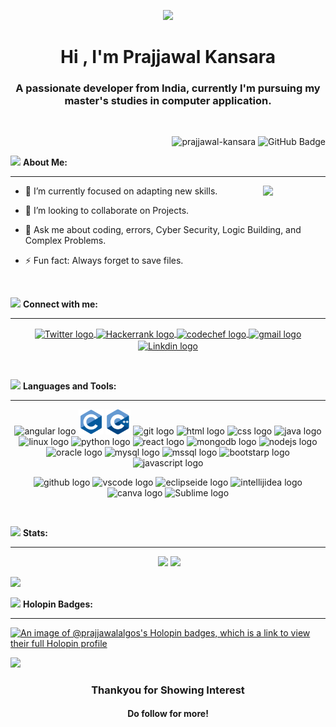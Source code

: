 <p align="center">
<img src="https://user-images.githubusercontent.com/74038190/238355349-7d484dc9-68a9-4ee6-a767-aea59035c12d.gif">
</p>



<h1 align="center">Hi , I'm Prajjawal Kansara</h1>
<h3 align="center">A passionate developer from India, currently I'm pursuing my master's studies in computer application.</h3>
<br>
<p align="right"> <img src="https://komarev.com/ghpvc/?username=prajjawal-kansara&label=Profile%20views&color=0e75b6&style=flat" alt="prajjawal-kansara" />
  <img alt="GitHub Badge" src="https://img.shields.io/github/followers/prajjawal-kansara?label=Followers&amp?" style="max-width: 100%;">
 </p>

<img src="https://media.tenor.com/Klzqm1DesDgAAAAj/hi-emo.gif" width="30"> <b>About Me:</b>
<hr>
<img align ="right" src="https://media.tenor.com/fOD0TBLKQg8AAAAj/spider-man-no-way-home-marvel-studios.gif" width="100">

- 🌱 I’m currently focused on adapting new skills.
  
- 👯 I’m looking to collaborate on Projects.
  
- 💬 Ask me about coding, errors, Cyber Security, Logic Building, and Complex Problems.
  
- ⚡ Fun fact: Always forget to save files.


<br>


<image src="https://media.tenor.com/GB17hfl_I_wAAAAj/yeah-emo.gif" width="30"> <b>Connect with me:</b>
<hr>
<p align="center">
<a href="https://twitter.com/_prajjawal_" target="_blank">
  <img align="center" src="https://img.icons8.com/?size=48&id=ClbD5JTFM7FA&format=png" alt="Twitter logo" height="40" width="40" />
</a> 
<a href="https://www.hackerrank.com/profile/prajjawalkansara" target="_blank">
  <img align="center" src="https://upload.wikimedia.org/wikipedia/commons/thumb/4/40/HackerRank_Icon-1000px.png/600px-HackerRank_Icon-1000px.png" alt="Hackerrank logo" height="35" width="35" />
</a>
<a href="https://www.codechef.com/users/prajjawal002" target="_blank">
  <img align="center" src="https://img.icons8.com/?size=48&id=LnZMjt9rZC3d&format=png" alt="codechef logo" height="40" width="40" />
</a>  
<a href="mailto:prajjawalkansara@gmail.com" target="_blank">
  <img align="center" src="https://img.icons8.com/?size=48&id=P7UIlhbpWzZm&format=png"  alt="gmail logo" height="40" width="40" />
</a>  
<a href="https://www.linkedin.com/in/prajjawal-kansara/" target="_blank">
  <img align="center" src="https://img.icons8.com/?size=48&id=13930&format=png" alt="Linkdin logo"  height="40" width="40" />
</a>    
</p>
<br>

 <image src="https://media.tenor.com/vg6bfmQtCcAAAAAj/interesting-emo.gif" width="30"> <b>Languages and Tools:</b>
 <hr>
<p align="center"> 
 <img src="https://img.icons8.com/?size=48&id=j9DnICNnlhGk&format=png" alt="angular logo"
   width="40" height="40"/>
 <img src="https://raw.githubusercontent.com/devicons/devicon/master/icons/c/c-original.svg" alt="c logo" 
   width="40" height="40"/>
 <img src="https://raw.githubusercontent.com/devicons/devicon/master/icons/cplusplus/cplusplus-original.svg" alt="cpp logo" 
   width="40" height="40"/> 
 <img src="https://img.icons8.com/?size=48&id=20906&format=png" alt="git logo"
   width="40" height="40"/> 
 <img src="https://img.icons8.com/?size=48&id=20909&format=png" alt="html logo" 
   width="40" height="40"/>
 <img src="https://img.icons8.com/?size=48&id=21278&format=png" alt="css logo"
   width="40" height="40"/>
 <img src="https://img.icons8.com/?size=48&id=13679&format=png" alt="java logo" 
   width="40" height="40"/> 
 <img src="https://img.icons8.com/?size=48&id=17842&format=png" alt="linux logo" 
   width="40" height="40"/> 
 <img src="https://img.icons8.com/?size=48&id=13441&format=png" alt="python logo" 
   width="40" height="40"/>
 <img src="https://img.icons8.com/?size=80&id=VXQrhy9fWtm1&format=png" alt="react logo" 
   width="40" height="40"/>
 <img src="https://img.icons8.com/?size=64&id=o6OvAxG0nzTH&format=png" alt="mongodb logo" 
   width="40" height="40"/>
 <img src="https://img.icons8.com/?size=48&id=hsPbhkOH4FMe&format=png" alt="nodejs logo" 
   width="40" height="40"/>
 <img src="https://img.icons8.com/?size=48&id=39913&format=png" alt="oracle logo" 
   width="40" height="40"/>
 <img src="https://img.icons8.com/?size=48&id=qGUfLiYi1bRN&format=png" alt="mysql logo" 
   width="40" height="40"/> 
 <img src="https://img.icons8.com/?size=48&id=laYYF3dV0Iew&format=png" alt="mssql logo" 
   width="40" height="40"/>
 <img src="https://img.icons8.com/?size=48&id=84710&format=png" alt="bootstarp logo" 
   width="40" height="40"/> 
 <img src="https://img.icons8.com/?size=48&id=108784&format=png" alt="javascript logo" 
   width="40" height="40"/>
 </p>  
<p align="center">
  <img src="https://img.icons8.com/?size=80&id=s1rwrv9mNnN4&format=png" alt="github logo"  
    width="40" height="40"  />
  <img src="https://img.icons8.com/?size=48&id=0OQR1FYCuA9f&format=png" alt="vscode logo"  
    width="40" height="40" />
  <img src="https://cdn.icon-icons.com/icons2/3110/PNG/96/eclipse_icon_191751.png" alt="eclipseide logo" 
    width="40" height="40" />
  <img src="https://img.icons8.com/?size=48&id=w1Gq29w4RQWL&format=png" alt="intellijidea logo" 
    width="40" height="40" />
  <img src="https://img.icons8.com/?size=48&id=iWw83PVcBpLw&format=png" alt="canva logo"  
    width="40" height="40" />
  <img src="https://img.icons8.com/?size=48&id=6RHskkZGRABM&format=png" alt="Sublime logo"
    width="40" height="40" />
</p>
<br>

<img src="https://media.giphy.com/media/CwTvSiWflgCGKgz5eb/giphy.gif" width="30"> <b> Stats: </b>
<hr>
<p align="center">&nbsp;<img src=https://github-readme-stats.vercel.app/api?username=prajjawal-kansara&theme=tokyonight&show_icons=true&hide_border=false&count_private=true height="160"/> <img src=https://github-readme-streak-stats.herokuapp.com/?user=prajjawal-kansara&theme=tokyonight&hide_border=false height="160"/> </p>

<img src="https://user-images.githubusercontent.com/74038190/240304586-d48893bd-0757-481c-8d7e-ba3e163feae7.png">
<br>


<img src="https://media.tenor.com/abJOK_lc6S0AAAAj/sleep-emo.gif" width="30"> <b> Holopin Badges: </b>
<hr>

[![An image of @prajjawalalgos's Holopin badges, which is a link to view their full Holopin profile](https://holopin.me/prajjawalalgos)](https://holopin.io/@prajjawalalgos)

<img src="https://user-images.githubusercontent.com/74038190/212284100-561aa473-3905-4a80-b561-0d28506553ee.gif">
<h3 align ="center"> Thankyou for Showing Interest </h3>
<h4 align ="center"> Do follow for more! </h4>
